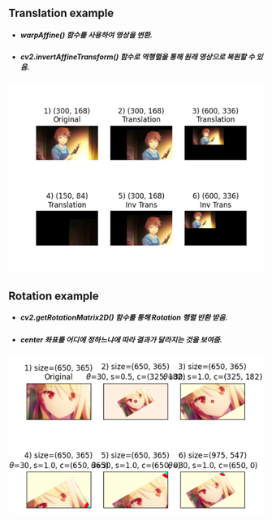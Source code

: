 ## Translation example
+ ##### warpAffine() 함수를 사용하여 영상을 변환.
+ ##### cv2.invertAffineTransform() 함수로 역행렬을 통해 원래 영상으로 복원할 수 있음.
![Translation sorata](./Images/Translation_sorata.PNG)

## Rotation example
+ ##### cv2.getRotationMatrix2D() 함수를 통해 Rotation 행렬 반환 받음.
+ ##### center 좌표를 어디에 정하느냐에 따라 결과가 달라지는 것을 보여줌.
![Rotation mashiro](./Images/Rotation_mashiro.png)
